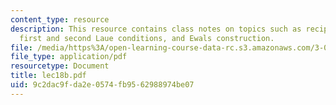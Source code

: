 ```yaml
---
content_type: resource
description: This resource contains class notes on topics such as reciprocal lattice,
  first and second Laue conditions, and Ewals construction.
file: /media/https%3A/open-learning-course-data-rc.s3.amazonaws.com/3-012-fundamentals-of-materials-science-fall-2005/9c2dac9fda2e0574fb9562988974be07_lec18b.pdf
file_type: application/pdf
resourcetype: Document
title: lec18b.pdf
uid: 9c2dac9f-da2e-0574-fb95-62988974be07
---
```

